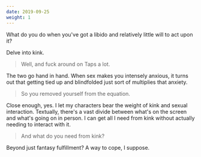 ```yaml
---
date: 2019-09-25
weight: 1
---
```


What do you do when you've got a libido and relatively little will to act upon it?

Delve into kink.

> Well, and fuck around on Taps a lot.

The two go hand in hand. When sex makes you intensely anxious, it turns out that getting tied up and blindfolded just sort of multiplies that anxiety.

> So you removed yourself from the equation.

Close enough, yes. I let my characters bear the weight of kink and sexual interaction. Textually, there's a vast divide between what's on the screen and what's going on in person. I can get all I need from kink without actually needing to interact with it.

> And what do you need from kink?

Beyond just fantasy fulfillment? A way to cope, I suppose.
